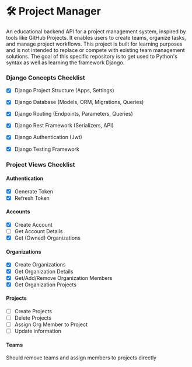 # 🛠️ Project Manager

An educational backend API for a project management system, inspired by tools like GitHub Projects. 
It enables users to create teams, organize tasks, and manage project workflows.
This project is built for learning purposes and is not intended to replace or compete with existing team management solutions.
The goal of this specific repository is to get used to Python's syntax as well as learning the framework Django.

### Django Concepts Checklist
- [x] Django Project Structure (Apps, Settings)
- [x] Django Database (Models, ORM, Migrations, Queries)
- [x] Django Routing (Endpoints, Parameters, Queries)
- [x] Django Rest Framework (Serializers, API)
- [x] Django Authentication (Jwt)
- [x] Django Testing Framework


### Project Views Checklist

#### Authentication
- [x] Generate Token
- [x] Refresh Token

#### Accounts
- [x] Create Account
- [ ] Get Account Details
- [x] Get (Owned) Organizations

#### Organizations
- [x] Create Organizations
- [x] Get Organization Details
- [x] Get/Add/Remove Organization Members
- [x] Get Organization Projects

#### Projects
- [ ] Create Projects
- [ ] Delete Projects
- [ ] Assign Org Member to Project
- [ ] Update information

#### Teams
Should remove teams and assign members to projects directly